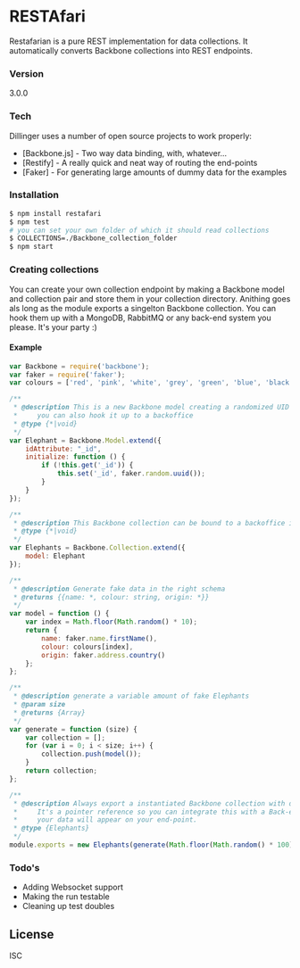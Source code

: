 # RESTAfari

Restafarian is a pure REST implementation for data collections.
It automatically converts Backbone collections into REST endpoints.

### Version
3.0.0

### Tech

Dillinger uses a number of open source projects to work properly:

* [Backbone.js] - Two way data binding, with, whatever...
* [Restify] - A really quick and neat way of routing the end-points
* [Faker] - For generating large amounts of dummy data for the examples

### Installation

```sh
$ npm install restafari
$ npm test
# you can set your own folder of which it should read collections
$ COLLECTIONS=./Backbone_collection_folder
$ npm start
```

### Creating collections
You can create your own collection endpoint by making a Backbone model and collection pair and store them in your collection directory.
Anithing goes als long as the module exports a singelton Backbone collection. You can hook them up with a MongoDB, RabbitMQ or any back-end system you please. It's your party :)

#### Example
```JavaScript
var Backbone = require('backbone');
var faker = require('faker');
var colours = ['red', 'pink', 'white', 'grey', 'green', 'blue', 'black', 'orange', 'yellow', 'purple'];

/**
 * @description This is a new Backbone model creating a randomized UID on init
 *     you can also hook it up to a backoffice
 * @type {*|void}
 */
var Elephant = Backbone.Model.extend({
    idAttribute: "_id",
    initialize: function () {
        if (!this.get('_id')) {
            this.set('_id', faker.random.uuid());
        }
    }
});

/**
 * @description This Backbone collection can be bound to a backoffice if you'd like to
 * @type {*|void}
 */
var Elephants = Backbone.Collection.extend({
    model: Elephant
});

/**
 * @description Generate fake data in the right schema
 * @returns {{name: *, colour: string, origin: *}}
 */
var model = function () {
    var index = Math.floor(Math.random() * 10);
    return {
        name: faker.name.firstName(),
        colour: colours[index],
        origin: faker.address.country()
    };
};

/**
 * @description generate a variable amount of fake Elephants
 * @param size
 * @returns {Array}
 */
var generate = function (size) {
    var collection = [];
    for (var i = 0; i < size; i++) {
        collection.push(model());
    }
    return collection;
};

/**
 * @description Always export a instantiated Backbone collection with data.
 *     It's a pointer reference so you can integrate this with a Back-end systems and
 *     your data will appear on your end-point.
 * @type {Elephants}
 */
module.exports = new Elephants(generate(Math.floor(Math.random() * 100)));
```
### Todo's
- Adding Websocket support
- Making the run testable
- Cleaning up test doubles

License
----

ISC
